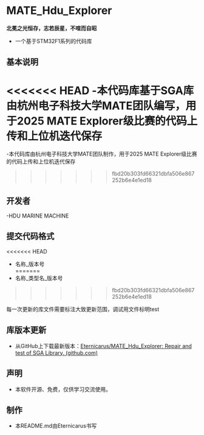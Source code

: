 # MATE_Hdu_Explorer

**北冕之光恒存，志若辰星，不喧而自昭**

- 一个基于STM32F1系列的代码库

## 基本说明
<<<<<<< HEAD
-本代码库基于SGA库由杭州电子科技大学MATE团队编写，用于2025 MATE Explorer级比赛的代码上传和上位机迭代保存  
=======
-本代码库由杭州电子科技大学MATE团队制作，用于2025 MATE Explorer级比赛的代码上传和上位机迭代保存  
>>>>>>> fbd20b303fd66321dbfa506e867252b6e4e1ed18

## 开发者
-HDU MARINE MACHINE  

## 提交代码格式
<<<<<<< HEAD
- 名称_版本号  
=======
- 名称_类型名_版本号  
>>>>>>> fbd20b303fd66321dbfa506e867252b6e4e1ed18

每一次更新的库文件需要标注大致更新范围，调试用文件标明test  


## 库版本更新

- 从GitHub上下载最新版本：[Eternicarus/MATE_Hdu_Explorer: Repair and test of SGA Library. (github.com)](https://github.com/Edsion665/MATE_Hdu_Explorer)

## 声明

- 本软件开源、免费，仅供学习交流使用。

## 制作

- 本README.md由Eternicarus书写
